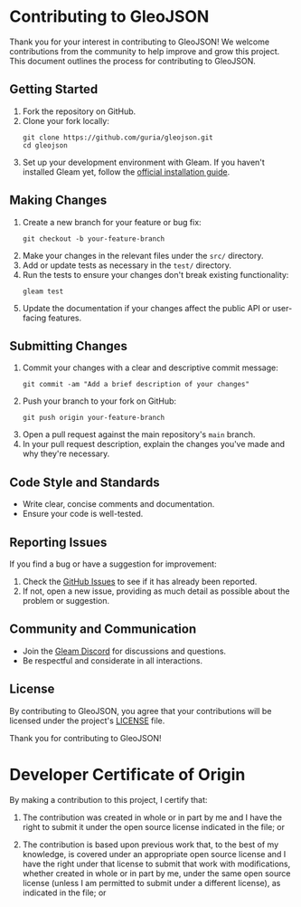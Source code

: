 # Contributing to GleoJSON

Thank you for your interest in contributing to GleoJSON! We welcome contributions from the community to help improve and grow this project. This document outlines the process for contributing to GleoJSON.

## Getting Started

1. Fork the repository on GitHub.
2. Clone your fork locally:
   ```
   git clone https://github.com/guria/gleojson.git
   cd gleojson
   ```
3. Set up your development environment with Gleam. If you haven't installed Gleam yet, follow the [official installation guide](https://gleam.run/getting-started/index.html).

## Making Changes

1. Create a new branch for your feature or bug fix:
   ```
   git checkout -b your-feature-branch
   ```
2. Make your changes in the relevant files under the `src/` directory.
3. Add or update tests as necessary in the `test/` directory.
4. Run the tests to ensure your changes don't break existing functionality:
   ```
   gleam test
   ```
5. Update the documentation if your changes affect the public API or user-facing features.

## Submitting Changes

1. Commit your changes with a clear and descriptive commit message:
   ```
   git commit -am "Add a brief description of your changes"
   ```
2. Push your branch to your fork on GitHub:
   ```
   git push origin your-feature-branch
   ```
3. Open a pull request against the main repository's `main` branch.
4. In your pull request description, explain the changes you've made and why they're necessary.

## Code Style and Standards

- Write clear, concise comments and documentation.
- Ensure your code is well-tested.

## Reporting Issues

If you find a bug or have a suggestion for improvement:

1. Check the [GitHub Issues](https://github.com/guria/gleojson/issues) to see if it has already been reported.
2. If not, open a new issue, providing as much detail as possible about the problem or suggestion.

## Community and Communication

- Join the [Gleam Discord](https://discord.gg/Fm8Pwmy) for discussions and questions.
- Be respectful and considerate in all interactions.

## License

By contributing to GleoJSON, you agree that your contributions will be licensed under the project's [LICENSE](LICENSE) file.

Thank you for contributing to GleoJSON!

# Developer Certificate of Origin

By making a contribution to this project, I certify that:

1. The contribution was created in whole or in part by me and I have the right to submit it under the open source license indicated in the file; or

2. The contribution is based upon previous work that, to the best of my knowledge, is covered under an appropriate open source license and I have the right under that license to submit that work with modifications, whether created in whole or in part by me, under the same open source license (unless I am permitted to submit under a different license), as indicated in the file; or

